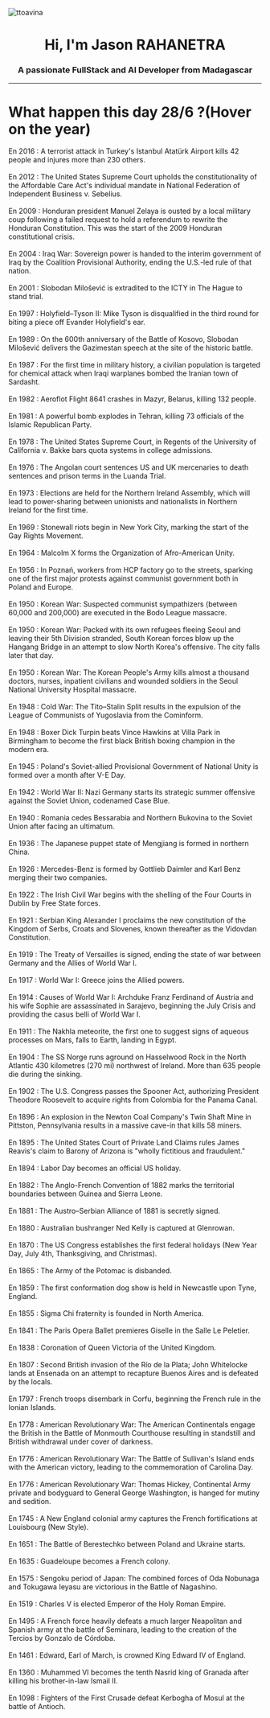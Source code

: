 
<p align="left"> <img src="https://komarev.com/ghpvc/?username=ttoavina&label=Profile%20views&color=0e75b6&style=flat" alt="ttoavina" /> </p>
<h1 align="center">Hi, I'm Jason RAHANETRA</h1>
<h3 align="center">A passionate FullStack and AI Developer from Madagascar</h3>
    
<hr/>
<h1> What happen this day 28/6 ?(Hover on the year)</h1>

En 2016 : A terrorist attack in Turkey's Istanbul Atatürk Airport kills 42 people and injures more than 230 others.
<br/><br/>
En 2012 : The United States Supreme Court upholds the constitutionality of the Affordable Care Act's individual mandate in National Federation of Independent Business v. Sebelius.
<br/><br/>
En 2009 : Honduran president Manuel Zelaya is ousted by a local military coup following a failed request to hold a referendum to rewrite the Honduran Constitution. This was the start of the 2009 Honduran constitutional crisis.
<br/><br/>
En 2004 : Iraq War: Sovereign power is handed to the interim government of Iraq by the Coalition Provisional Authority, ending the U.S.-led rule of that nation.
<br/><br/>
En 2001 : Slobodan Milošević is extradited to the ICTY in The Hague to stand trial.
<br/><br/>
En 1997 : Holyfield–Tyson II: Mike Tyson is disqualified in the third round for biting a piece off Evander Holyfield's ear.
<br/><br/>
En 1989 : On the 600th anniversary of the Battle of Kosovo, Slobodan Milošević delivers the Gazimestan speech at the site of the historic battle.
<br/><br/>
En 1987 : For the first time in military history, a civilian population is targeted for chemical attack when Iraqi warplanes bombed the Iranian town of Sardasht.
<br/><br/>
En 1982 : Aeroflot Flight 8641 crashes in Mazyr, Belarus, killing 132 people.
<br/><br/>
En 1981 : A powerful bomb explodes in Tehran, killing 73 officials of the Islamic Republican Party.
<br/><br/>
En 1978 : The United States Supreme Court, in Regents of the University of California v. Bakke bars quota systems in college admissions.
<br/><br/>
En 1976 : The Angolan court sentences US and UK mercenaries to death sentences and prison terms in the Luanda Trial.
<br/><br/>
En 1973 : Elections are held for the Northern Ireland Assembly, which will lead to power-sharing between unionists and nationalists in Northern Ireland for the first time.
<br/><br/>
En 1969 : Stonewall riots begin in New York City, marking the start of the Gay Rights Movement.
<br/><br/>
En 1964 : Malcolm X forms the Organization of Afro-American Unity.
<br/><br/>
En 1956 : In Poznań, workers from HCP factory go to the streets, sparking one of the first major protests against communist government both in Poland and Europe.
<br/><br/>
En 1950 : Korean War: Suspected communist sympathizers (between 60,000 and 200,000) are executed in the Bodo League massacre.
<br/><br/>
En 1950 : Korean War: Packed with its own refugees fleeing Seoul and leaving their 5th Division stranded, South Korean forces blow up the Hangang Bridge in an attempt to slow North Korea's offensive. The city falls later that day.
<br/><br/>
En 1950 : Korean War: The Korean People's Army kills almost a thousand doctors, nurses, inpatient civilians and wounded soldiers in the Seoul National University Hospital massacre.
<br/><br/>
En 1948 : Cold War: The Tito–Stalin Split results in the expulsion of the League of Communists of Yugoslavia from the Cominform.
<br/><br/>
En 1948 : Boxer Dick Turpin beats Vince Hawkins at Villa Park in Birmingham to become the first black British boxing champion in the modern era.
<br/><br/>
En 1945 : Poland's Soviet-allied Provisional Government of National Unity is formed over a month after V-E Day.
<br/><br/>
En 1942 : World War II: Nazi Germany starts its strategic summer offensive against the Soviet Union, codenamed Case Blue.
<br/><br/>
En 1940 : Romania cedes Bessarabia and Northern Bukovina to the Soviet Union after facing an ultimatum.
<br/><br/>
En 1936 : The Japanese puppet state of Mengjiang is formed in northern China.
<br/><br/>
En 1926 : Mercedes-Benz is formed by Gottlieb Daimler and Karl Benz merging their two companies.
<br/><br/>
En 1922 : The Irish Civil War begins with the shelling of the Four Courts in Dublin by Free State forces.
<br/><br/>
En 1921 : Serbian King Alexander I proclaims the new constitution of the Kingdom of Serbs, Croats and Slovenes, known thereafter as the Vidovdan Constitution.
<br/><br/>
En 1919 : The Treaty of Versailles is signed, ending the state of war between Germany and the Allies of World War I.
<br/><br/>
En 1917 : World War I: Greece joins the Allied powers.
<br/><br/>
En 1914 : Causes of World War I: Archduke Franz Ferdinand of Austria and his wife Sophie are assassinated in Sarajevo, beginning the July Crisis and providing the casus belli of World War I.
<br/><br/>
En 1911 : The Nakhla meteorite,  the first one to suggest signs of aqueous processes on Mars, falls to Earth, landing in Egypt.
<br/><br/>
En 1904 : The SS Norge runs aground on Hasselwood Rock in the North Atlantic 430 kilometres (270 mi) northwest of Ireland. More than 635 people die during the sinking.
<br/><br/>
En 1902 : The U.S. Congress passes the Spooner Act, authorizing President Theodore Roosevelt to acquire rights from Colombia for the Panama Canal.
<br/><br/>
En 1896 : An explosion in the Newton Coal Company's Twin Shaft Mine in Pittston, Pennsylvania results in a massive cave-in that kills 58 miners.
<br/><br/>
En 1895 : The United States Court of Private Land Claims rules James Reavis's claim to Barony of Arizona is "wholly fictitious and fraudulent."
<br/><br/>
En 1894 : Labor Day becomes an official US holiday.
<br/><br/>
En 1882 : The Anglo-French Convention of 1882 marks the territorial boundaries between Guinea and Sierra Leone.
<br/><br/>
En 1881 : The Austro–Serbian Alliance of 1881 is secretly signed.
<br/><br/>
En 1880 : Australian bushranger Ned Kelly is captured at Glenrowan.
<br/><br/>
En 1870 : The US Congress establishes the first federal holidays (New Year Day, July 4th, Thanksgiving, and Christmas).
<br/><br/>
En 1865 : The Army of the Potomac is disbanded.
<br/><br/>
En 1859 : The first conformation dog show is held in Newcastle upon Tyne, England.
<br/><br/>
En 1855 : Sigma Chi fraternity is founded in North America.
<br/><br/>
En 1841 : The Paris Opera Ballet premieres Giselle in the Salle Le Peletier.
<br/><br/>
En 1838 : Coronation of Queen Victoria of the United Kingdom.
<br/><br/>
En 1807 : Second British invasion of the Río de la Plata; John Whitelocke lands at Ensenada on an attempt to recapture Buenos Aires and is defeated by the locals.
<br/><br/>
En 1797 : French troops disembark in Corfu, beginning the French rule in the Ionian Islands.
<br/><br/>
En 1778 : American Revolutionary War: The American Continentals engage the British in the Battle of Monmouth Courthouse resulting in standstill and British withdrawal under cover of darkness.
<br/><br/>
En 1776 : American Revolutionary War: The Battle of Sullivan's Island ends with the American victory, leading to the commemoration of Carolina Day.
<br/><br/>
En 1776 : American Revolutionary War: Thomas Hickey, Continental Army private and bodyguard to General George Washington, is hanged for mutiny and sedition.
<br/><br/>
En 1745 : A New England colonial army captures the French fortifications at Louisbourg (New Style).
<br/><br/>
En 1651 : The Battle of Berestechko between Poland and Ukraine starts.
<br/><br/>
En 1635 : Guadeloupe becomes a French colony.
<br/><br/>
En 1575 : Sengoku period of Japan: The combined forces of Oda Nobunaga and Tokugawa Ieyasu are victorious in the Battle of Nagashino.
<br/><br/>
En 1519 : Charles V is elected Emperor of the Holy Roman Empire.
<br/><br/>
En 1495 : A French force heavily defeats a much larger Neapolitan and Spanish army at the battle of Seminara, leading to the creation of the Tercios by Gonzalo de Córdoba.
<br/><br/>
En 1461 : Edward, Earl of March, is crowned King Edward IV of England.
<br/><br/>
En 1360 : Muhammed VI becomes the tenth Nasrid king of Granada after killing his brother-in-law Ismail II.
<br/><br/>
En 1098 : Fighters of the First Crusade defeat Kerbogha of Mosul at the battle of Antioch.
<br/><br/>
